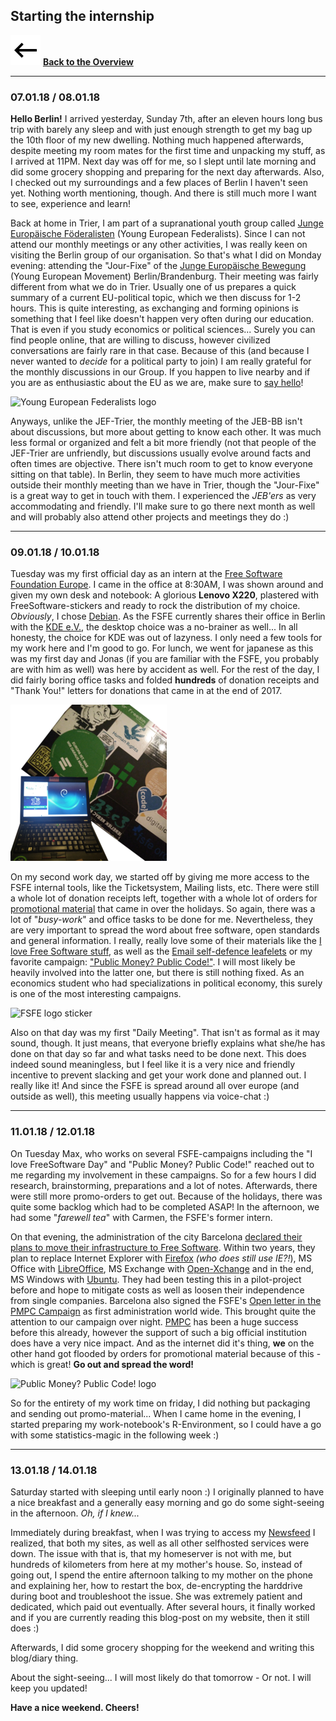 ## Starting the internship

![<-](../img/back.svg) **[Back to the Overview](./index.html)**

---

### 07.01.18 / 08.01.18
**Hello Berlin!**
I arrived yesterday, Sunday 7th, after an eleven hours long bus trip with barely any sleep and with just enough strength to get my bag up the 10th floor of my new dwelling. Nothing much happened afterwards, despite meeting my room mates for the first time and unpacking my stuff, as I arrived at 11PM.
Next day was off for me, so I slept until late morning and did some grocery shopping and preparing for the next day afterwards. Also, I checked out my surroundings and a few places of Berlin I haven't seen yet. Nothing worth mentioning, though. And there is still much more I want to see, experience and learn!

Back at home in Trier, I am part of a supranational youth group called [Junge Europäische Föderalisten](http://trier.jef-rlp.de/) (Young European Federalists). Since I can not attend our monthly meetings or any other activities, I was really keen on visiting the Berlin group of our organisation. So that's what I did on Monday evening: attending the "Jour-Fixe" of the [Junge Europäische Bewegung](http://jeb-bb.de/) (Young European Movement) Berlin/Brandenburg.
Their meeting was fairly different from what we do in Trier. Usually one of us prepares a quick summary of a current EU-political topic, which we then discuss for 1-2 hours. This is quite interesting, as exchanging and forming opinions is something that I feel like doesn't happen very often during our education. That is even if you study economics or political sciences... Surely you can find people online, that are willing to discuss, however civilized conversations are fairly rare in that case. Because of this (and because I never wanted to *decide* for a political party to join) I am really grateful for the monthly discussions in our Group. If you happen to live nearby and if you are as enthusiastic about the EU as we are, make sure to [say hello](https://jeftrier.wordpress.com/eu-um-8/)!

![Young European Federalists logo](https://www.jef.de/wp-content/uploads/sites/4/2015/05/Partner_JEF_Europa-e1432576790493.jpg)

Anyways, unlike the JEF-Trier, the monthly meeting of the JEB-BB isn't about discussions, but more about getting to know each other. It was much less formal or organized and felt a bit more friendly (not that people of the JEF-Trier are unfriendly, but discussions usually evolve around facts and often times are objective. There isn't much room to get to know everyone sitting on that table).
In Berlin, they seem to have much more activities outside their monthly meeting than we have in Trier, though the "Jour-Fixe" is a great way to get in touch with them. I experienced the *JEB'ers* as very accommodating and friendly. I'll make sure to go there next month as well and will probably also attend other projects and meetings they do :)

---

### 09.01.18 / 10.01.18

Tuesday was my first official day as an intern at the [Free Software Foundation Europe](https://fsfe.org/). I came in the office at 8:30AM, I was shown around and given my own desk and notebook: A glorious **Lenovo X220**, plastered with FreeSoftware-stickers and ready to rock the distribution of my choice.
*Obviously*, I chose [Debian](https://www.debian.org/). As the FSFE currently shares their office in Berlin with the [KDE e.V.](https://ev.kde.org/), the desktop choice was a no-brainer as well...
In all honesty, the choice for KDE was out of lazyness. I only need a few tools for my work here and I'm good to go. For lunch, we went for japanese as this was my first day and Jonas (if you are familiar with the FSFE, you probably are with him as well) was here by accident as well. For the rest of the day, I did fairly boring office tasks and folded **hundreds** of donation receipts and "Thank You!" letters for donations that came in at the end of 2017.

![image of x220](./img/x220_small.png)

On my second work day, we started off by giving me more access to the FSFE internal tools, like the Ticketsystem, Mailing lists, etc.
There were still a whole lot of donation receipts left, together with a whole lot of orders for [promotional material](https://fsfe.org/contribute/spreadtheword) that came in over the holidays. So again, there was a lot of "*busy-work*" and office tasks to be done for me. Nevertheless, they are very important to spread the word about free software, open standards and general information.
I really, really love some of their materials like the [I love Free Software stuff](https://fsfe.org/contribute/spreadtheword#ilovefs), as well as the [Email self-defence leafelets](http://download.fsfe.org/advocacy/promomaterial/Email-self-defense/gnupg-leaflet.en.pdf) or my favorite campaign: ["Public Money? Public Code!"](https://fsfe.org/contribute/spreadtheword#pmpc).
I will most likely be heavily involved into the latter one, but there is still nothing fixed. As an economics student who had specializations in political economy, this surely is one of the most interesting campaigns.

![FSFE logo sticker](https://fsfe.org/contribute/promopics/fsfe-sticker-thumb.png)

Also on that day was my first "Daily Meeting". That isn't as formal as it may sound, though. It just means, that everyone briefly explains what she/he has done on that day so far and what tasks need to be done next. This does indeed sound meaningless, but I feel like it is a very nice and friendly incentive to prevent slacking and get your work done and planned out. I really like it! And since the FSFE is spread around all over europe (and outside as well), this meeting usually happens via voice-chat :)

---

### 11.01.18 / 12.01.18

On Tuesday Max, who works on several FSFE-campaigns including the "I love FreeSoftware Day" and "Public Money? Public Code!" reached out to me regarding my involvement in these campaigns. So for a few hours I did research, brainstorming, preparations and a lot of notes. Afterwards, there were still more promo-orders to get out. Because of the holidays, there was quite some backlog which had to be completed ASAP!
In the afternoon, we had some "*farewell tea*" with Carmen, the FSFE's former intern.

On that evening, the administration of the city Barcelona [declared their plans to move their infrastructure to Free Software](https://elpais.com/ccaa/2017/12/01/catalunya/1512145439_132556.html). Within two years, they plan to replace Internet Explorer with [Firefox](http://firefox.com) *(who does still use IE?!*), MS Office with [LibreOffice](https://libreoffice.org/), MS Exchange with [Open-Xchange](https://www.open-xchange.com/) and in the end, MS Windows with [Ubuntu](https://ubuntu.com/). They had been testing this in a pilot-project before and hope to mitigate costs as well as loosen their independence from single companies. Barcelona also signed the FSFE's [Open letter in the PMPC Campaign](https://publiccode.eu/#action) as first administration world wide.
This brought quite the attention to our campaign over night. [PMPC](https://publiccode.eu) has been a huge success before this already, however the support of such a big official institution does have a very nice impact. And as the internet did it's thing, **we** on the other hand got flooded by orders for promotional material because of this - which is great! **Go out and spread the word!**

![Public Money? Public Code! logo](https://publiccode.eu/img/logo.svg)

So for the entirety of my work time on friday, I did nothing but packaging and sending out promo-material...
When I came home in the evening, I started preparing my work-notebook's R-Environment, so I could have a go with some statistics-magic in the following week :)

---

### 13.01.18 / 14.01.18

Saturday started with sleeping until early noon :)
I originally planned to have a nice breakfast and a generally easy morning and go do some sight-seeing in the afternoon. *Oh, if I knew...*

Immediately during breakfast, when I was trying to access my [Newsfeed](https://www.jayvii.de/feeds/news.html) I realized, that both my sites, as well as all other selfhosted services were down. The issue with that is, that my homeserver is not with me, but hundreds of kilometers from here at my mother's house.
So, instead of going out, I spend the entire afternoon talking to my mother on the phone and explaining her, how to restart the box, de-encrypting the harddrive during boot and troubleshoot the issue. She was extremely patient and dedicated, which paid out eventually. After several hours, it finally worked and if you are currently reading this blog-post on my website, then it still does :)

Afterwards, I did some grocery shopping for the weekend and writing this blog/diary thing.

About the sight-seeing... I will most likely do that tomorrow - Or not. I will keep you updated!

**Have a nice weekend. Cheers!**

